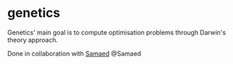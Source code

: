 genetics
========

Genetics' main goal is to compute optimisation problems through Darwin's theory approach.

Done in collaboration with [Samaed] @Samaed



[Samaed]: https://github.com/Samaed
